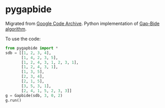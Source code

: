 # pygapbide

Migrated from [Google Code Archive](https://code.google.com/archive/p/pygapbide/). Python implementation of [Gap-Bide algorithm](http://citeseerx.ist.psu.edu/viewdoc/download?doi=10.1.1.140.6278&rep=rep1&type=pdf).

To use the code:

```python
from pygapbide import *
sdb = [[1, 2, 3, 4],
       [1, 4, 2, 3, 5],
       [1, 2, 4, 3, 1, 2, 3, 1],
       [1, 2, 4, 3, 1],
       [1, 3, 5],
       [2, 3, 4],
       [2, 1, 5],
       [3, 5, 3, 1],
       [2, 4, 1, 5, 2, 3, 3]]
g = Gapbide(sdb, 3, 0, 2)
g.run()
```
